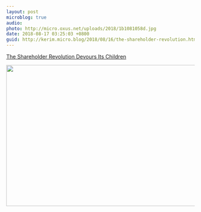 ```yaml
---
layout: post
microblog: true
audio: 
photo: http://micro.oxus.net/uploads/2018/1b1081058d.jpg
date: 2018-08-17 03:25:03 +0800
guid: http://kerim.micro.blog/2018/08/16/the-shareholder-revolution.html
---
```

[The Shareholder Revolution Devours Its Children](https://www.thenation.com/article/the-shareholder-revolution-devours-its-children/)

<img src="http://micro.oxus.net/uploads/2018/1b1081058d.jpg" width="600" height="377" />
